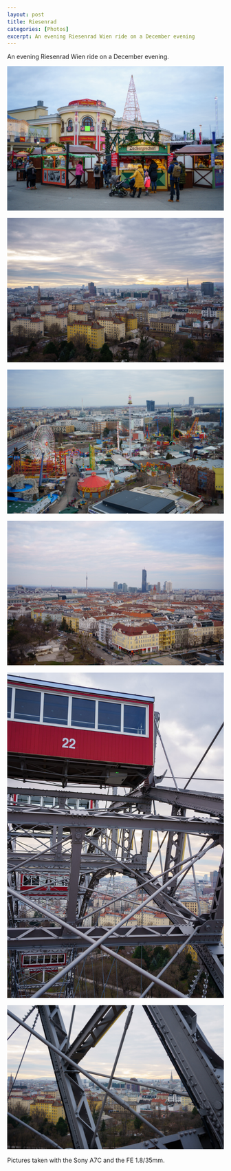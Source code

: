 ```yaml
---
layout: post
title: Riesenrad
categories: [Photos]
excerpt: An evening Riesenrad Wien ride on a December evening
---
```


An evening Riesenrad Wien ride on a December evening.

![Riesenrad Wien](../images/20211218/riesenrad-0.jpg)

![Riesenrad Wien](../images/20211218/riesenrad-1.jpg)

![Riesenrad Wien](../images/20211218/riesenrad-2.jpg)

![Riesenrad Wien](../images/20211218/riesenrad-3.jpg)

![Riesenrad Wien](../images/20211218/riesenrad-4.jpg)

![Riesenrad Wien](../images/20211218/riesenrad-5.jpg)


Pictures taken with the Sony A7C and the FE 1.8/35mm.